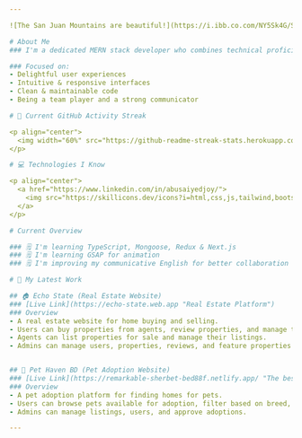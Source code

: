```yaml
---

![The San Juan Mountains are beautiful!](https://i.ibb.co.com/NY5Sk4G/Screenshot-29.png "San Juan Mountains")

# About Me
### I'm a dedicated MERN stack developer who combines technical proficiency with a keen eye for design, creating websites that exceed user expectations in terms of both form and function.

### Focused on:
- Delightful user experiences
- Intuitive & responsive interfaces
- Clean & maintainable code
- Being a team player and a strong communicator

# 🧨 Current GitHub Activity Streak

<p align="center">
  <img width="60%" src="https://github-readme-streak-stats.herokuapp.com/?user=abusaiyedjoy&theme=github-dark&hide_border=true" />
</p>

# 💻 Technologies I Know

<p align="center">
  <a href="https://www.linkedin.com/in/abusaiyedjoy/">
    <img src="https://skillicons.dev/icons?i=html,css,js,tailwind,bootstrap,git,react,typescript,mongodb,mongoose,nodejs,vite,express,firebase,postgresql,figma" />
  </a>
</p>

# Current Overview

### 🗒 I'm learning TypeScript, Mongoose, Redux & Next.js
### 🗒 I'm learning GSAP for animation
### 🗒 I'm improving my communicative English for better collaboration

# 💼 My Latest Work

## 🏠 Echo State (Real Estate Website)
### [Live Link](https://echo-state.web.app "Real Estate Platform")
### Overview
- A real estate website for home buying and selling.
- Users can buy properties from agents, review properties, and manage their purchases.
- Agents can list properties for sale and manage their listings.
- Admins can manage users, properties, reviews, and feature properties on the home page.


## 🐾 Pet Haven BD (Pet Adoption Website)
### [Live Link](https://remarkable-sherbet-bed88f.netlify.app/ "The best search engine for privacy")
### Overview
- A pet adoption platform for finding homes for pets.
- Users can browse pets available for adoption, filter based on breed, and communicate with pet owners.
- Admins can manage listings, users, and approve adoptions.

---
```

